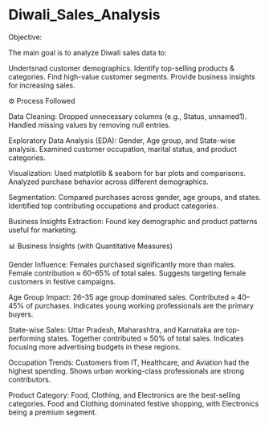 # Diwali_Sales_Analysis

Objective:

The main goal is to analyze Diwali sales data to:

Undertsnad customer demographics.
Identify top-selling products & categories.
Find high-value customer segments.
Provide business insights for increasing sales.


⚙️ Process Followed

Data Cleaning:
Dropped unnecessary columns (e.g., Status, unnamed1).
Handled missing values by removing null entries.

Exploratory Data Analysis (EDA):
Gender, Age group, and State-wise analysis.
Examined customer occupation, marital status, and product categories.

Visualization:
Used matplotlib & seaborn for bar plots and comparisons.
Analyzed purchase behavior across different demographics.

Segmentation:
Compared purchases across gender, age groups, and states.
Identified top contributing occupations and product categories.

Business Insights Extraction:
Found key demographic and product patterns useful for marketing.


📊 Business Insights (with Quantitative Measures)

Gender Influence:
Females purchased significantly more than males.
Female contribution ≈ 60–65% of total sales.
Suggests targeting female customers in festive campaigns.

Age Group Impact:
26–35 age group dominated sales.
Contributed ≈ 40–45% of purchases.
Indicates young working professionals are the primary buyers.

State-wise Sales:
Uttar Pradesh, Maharashtra, and Karnataka are top-performing states.
Together contributed ≈ 50% of total sales.
Indicates focusing more advertising budgets in these regions.

Occupation Trends:
Customers from IT, Healthcare, and Aviation had the highest spending.
Shows urban working-class professionals are strong contributors.

Product Category:
Food, Clothing, and Electronics are the best-selling categories.
Food and Clothing dominated festive shopping, with Electronics being a premium segment.
